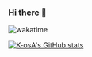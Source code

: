### Hi there 👋
![wakatime](https://wakatime.com/badge/user/b5391aba-bea4-4525-bdc1-20840785255f.svg)

[![K-osA's GitHub stats](https://github-readme-stats.vercel.app/api?username=K-osA&count_private=true)](https://github.com/K-osA/github-readme-stats)
<!--
**K-osA/K-osA** is a ✨ _special_ ✨ repository because its `README.md` (this file) appears on your GitHub profile.

Here are some ideas to get you started:

- 🔭 I’m currently working on ...
- 🌱 I’m currently learning ...
- 👯 I’m looking to collaborate on ...
- 🤔 I’m looking for help with ...
- 💬 Ask me about ...
- 📫 How to reach me: ...
- 😄 Pronouns: ...
- ⚡ Fun fact: ...
-->
